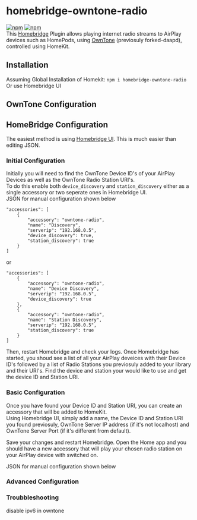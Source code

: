 # homebridge-owntone-radio
[![npm](https://badgen.net/npm/v/homebridge-owntone-radio)](https://www.npmjs.com/package/homebridge-owntone-radio)
[![npm](https://badgen.net/npm/dt/homebridge-owntone-radio)](https://www.npmjs.com/package/homebridge-owntone-radio)  
This [Homebridge](https://github.com/homebridge/homebridge) Plugin allows playing internet radio streams to AirPlay devices such as HomePods, using [OwnTone](https://github.com/owntone/owntone-server) (previosuly forked-daapd), controlled using HomeKit.  
## Installation
Assuming Global Installation of Homekit: `npm i homebridge-owntone-radio`  
Or use Homebridge UI
## OwnTone Configuration

## HomeBridge Configuration
The easiest method is using [Homebridge UI](https://github.com/oznu/homebridge-config-ui-x). This is much easier than editing JSON.
### Initial Configuration
Initially you will need to find the OwnTone Device ID's of your AirPlay Devices as well as the OwnTone Radio Station URI's.   
To do this enable both `device_discovery` and `station_discovery` either as a single accessory or two seperate ones in Homebridge UI.  
JSON for manual configuration shown below
```
"accessories": [
    {
        "accessory": "owntone-radio",
        "name": "Discovery",
        "serverip": "192.168.0.5",
        "device_discovery": true,
        "station_discovery": true
    }
]
```
or
```
"accessories": [
    {
        "accessory": "owntone-radio",
        "name": "Device Discovery",
        "serverip": "192.168.0.5",
        "device_discovery": true
    },
    {
        "accessory": "owntone-radio",
        "name": "Station Discovery",
        "serverip": "192.168.0.5",
        "station_discovery": true
    }
]
```
Then, restart Homebridge and check your logs. Once Homebridge has started, you shoud see a list of all your AirPlay deveices with their Device ID's followed by a list of Radio Stations you previosuly added to your library and their URI's. Find the device and station your would like to use and get the device ID and Station URI.
### Basic Configuration
Once you have found your Device ID and Station URI, you can create an accessory that will be added to HomeKit.  
Using Homebridge UI, simply add a name, the Device ID and Station URI you found previosuly, OwnTone Server IP address (if it's not localhost) and OwnTone Server Port (if it's different from default). 
  
Save your changes and restart Homebridge. Open the Home app and you should have a new accessory that will play your chosen radio station on your AirPlay device with switched on.

JSON for manual configuration shown below

### Advanced Configuration

### Troubbleshooting
disable ipv6 in owntone
